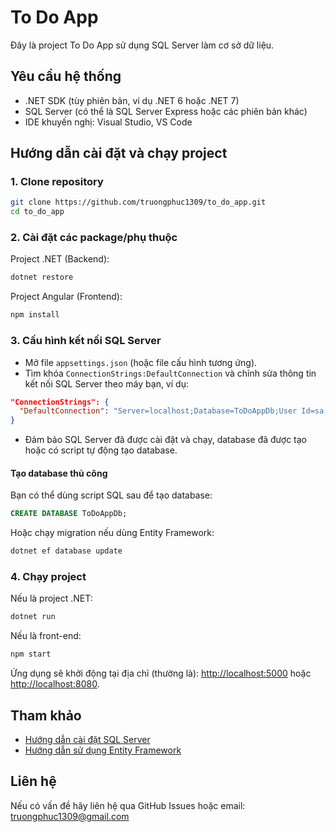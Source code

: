 # To Do App

Đây là project To Do App sử dụng SQL Server làm cơ sở dữ liệu.

## Yêu cầu hệ thống

- .NET SDK (tùy phiên bản, ví dụ .NET 6 hoặc .NET 7)
- SQL Server (có thể là SQL Server Express hoặc các phiên bản khác)
- IDE khuyến nghị: Visual Studio, VS Code

## Hướng dẫn cài đặt và chạy project

### 1. Clone repository

```bash
git clone https://github.com/truongphuc1309/to_do_app.git
cd to_do_app
```

### 2. Cài đặt các package/phụ thuộc

Project .NET (Backend):

```bash
dotnet restore
```

Project Angular (Frontend):

```bash
npm install
```

### 3. Cấu hình kết nối SQL Server

- Mở file `appsettings.json` (hoặc file cấu hình tương ứng).
- Tìm khóa `ConnectionStrings:DefaultConnection` và chỉnh sửa thông tin kết nối SQL Server theo máy bạn, ví dụ:

```json
"ConnectionStrings": {
  "DefaultConnection": "Server=localhost;Database=ToDoAppDb;User Id=sa;Password=your_password;"
}
```

- Đảm bảo SQL Server đã được cài đặt và chạy, database đã được tạo hoặc có script tự động tạo database.

#### Tạo database thủ công

Bạn có thể dùng script SQL sau để tạo database:

```sql
CREATE DATABASE ToDoAppDb;
```

Hoặc chạy migration nếu dùng Entity Framework:

```bash
dotnet ef database update
```

### 4. Chạy project

Nếu là project .NET:

```bash
dotnet run
```

Nếu là front-end:

```bash
npm start
```

Ứng dụng sẽ khởi động tại địa chỉ (thường là): [http://localhost:5000](http://localhost:5000) hoặc [http://localhost:8080](http://localhost:8080).

## Tham khảo

- [Hướng dẫn cài đặt SQL Server](https://docs.microsoft.com/vi-vn/sql/sql-server/)
- [Hướng dẫn sử dụng Entity Framework](https://learn.microsoft.com/vi-vn/ef/core/)

## Liên hệ

Nếu có vấn đề hãy liên hệ qua GitHub Issues hoặc email: truongphuc1309@gmail.com
